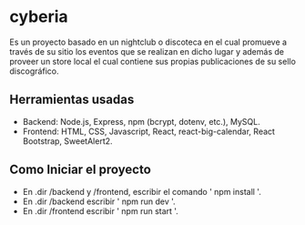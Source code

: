 ﻿# cyberia

Es un proyecto basado en un nightclub o discoteca en el cual promueve a través de su sitio los eventos que se realizan en dicho lugar y además de proveer un store local el cual contiene sus propias publicaciones de su sello discográfico.

## Herramientas usadas

- Backend: Node.js, Express, npm (bcrypt, dotenv, etc.), MySQL.
- Frontend: HTML, CSS, Javascript, React, react-big-calendar, React Bootstrap, SweetAlert2.

## Como Iniciar el proyecto

- En .dir /backend y /frontend, escribir el comando ' npm install '.
- En .dir /backend escribir ' npm run dev '.
- En .dir /frontend escribir ' npm run start '.

